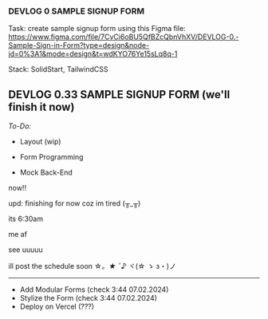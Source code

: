 ### DEVLOG 0 SAMPLE SIGNUP FORM

Task: create sample signup form using this Figma file: https://www.figma.com/file/7CvCi6oBU5QfBZcQbnVhXV/DEVLOG-0.-Sample-Sign-in-Form?type=design&node-id=0%3A1&mode=design&t=wdKYO76Ye15sLq8q-1

Stack: SolidStart, TailwindCSS

## DEVLOG 0.33 SAMPLE SIGNUP FORM (we'll finish it now)

_To-Do:_

- Layout (wip)

- Form Programming

- Mock Back-End

now!!

upd: finishing for now coz im tired (╥_╥)

its 6:30am

me af

see uuuuu

ill post the schedule soon ☆*。★ ﾟ*♪ ヾ(☆ ゝ з・)ノ

---

- Add Modular Forms (check 3:44 07.02.2024)
- Stylize the Form (check 3:44 07.02.2024)
- Deploy on Vercel (???)

